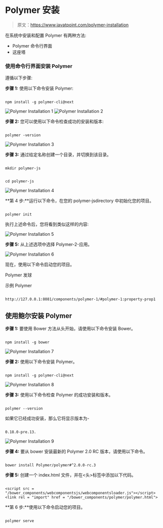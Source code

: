 # Polymer 安装

> 原文：<https://www.javatpoint.com/polymer-installation>

在系统中安装和配置 Polymer 有两种方法:

*   Polymer 命令行界面
*   这座塔

### 使用命令行界面安装 Polymer

遵循以下步骤:

**步骤 1:** 使用以下命令安装 Polymer:

```

npm install -g polymer-cli@next

```

![Polymer Installation 1](img/3ec0006733e51de2f84ea1bbbc1f216d.png) ![Polymer Installation 2](img/cb5a419de98dc01d9dc91364fae627d5.png)

**步骤 2:** 您可以使用以下命令检查成功的安装和版本:

```

polymer -version

```

![Polymer Installation 3](img/93b9056144ad8daf21d3ffb98bc41802.png)

**步骤 3:** 通过给定名称创建一个目录，并切换到该目录。

```

mkdir polymer-js

```

```

cd polymer-js

```

![Polymer Installation 4](img/8ea537990bfe1558f185bd380f94dd49.png)

**第 4 步:**运行以下命令，在您的 polymer-jsdirectory 中初始化您的项目。

```

polymer init

```

执行上述命令后，您将看到类似这样的内容:

![Polymer Installation 5](img/129bd2e26193365913d0fba112c0d705.png)

**步骤 5:** 从上述选项中选择 Polymer-2-应用。

![Polymer Installation 6](img/f1aa4477ac58154a4cacef51d7689195.png)

现在，使用以下命令启动您的项目。

Polymer 发球

示例 Polymer

```

http://127.0.0.1:8081/components/polymer-1/#polymer-1:property-prop1

```

## 使用鲍尔安装 Polymer

**步骤 1:** 要使用 Bower 方法从头开始，请使用以下命令安装 Bower。

```

npm install -g bower

```

![Polymer Installation 7](img/63b6c041b8821e1aee2c1701ce694f52.png)

**步骤 2:** 使用以下命令安装 Polymer。

```

npm install -g polymer-cli@next

```

![Polymer Installation 8](img/445bebff7b376e4b85b9ff373931d3dd.png)

**步骤 3:** 使用以下命令检查 Polymer 的成功安装和版本。

```

polymer --version

```

如果它已经成功安装，那么它将显示版本为-

```

0.18.0-pre.13.

```

![Polymer Installation 9](img/072f877c8fb84711925aba18443f628b.png)

**步骤 4:** 要从 bower 安装最新的 Polymer 2.0 RC 版本，请使用以下命令。

```

bower install Polymer/polymer#^2.0.0-rc.3

```

**步骤 5:** 创建一个 index.html 文件，并在<头>标签中添加以下代码。

```

<script src = "/bower_components/webcomponentsjs/webcomponentsloader.js"></script> 
<link rel = "import" href = "/bower_components/polymer/polymer.html"> 

```

**第 6 步:**使用以下命令启动您的项目。

```

polymer serve

```